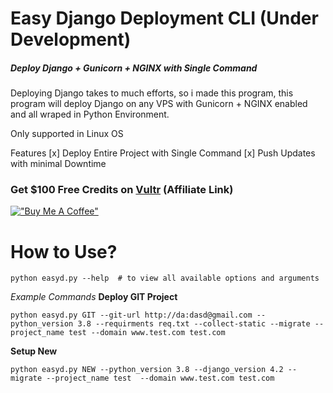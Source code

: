# Easy Django Deployment CLI (Under Development)

##### Deploy Django + Gunicorn + NGINX with Single Command

Deploying Django takes to much efforts, so i made this program, this program will deploy Django on any VPS with Gunicorn + NGINX enabled and all wraped in Python Environment.

Only supported in Linux OS

Features
[x] Deploy Entire Project with Single Command
[x] Push Updates with minimal Downtime

### **Get $100 Free Credits on [Vultr](https://www.vultr.com/?ref=7168946) (Affiliate Link)**

[!["Buy Me A Coffee"](https://www.buymeacoffee.com/assets/img/custom_images/orange_img.png)](https://www.buymeacoffee.com/tonraj)

# How to Use?

```
python easyd.py --help  # to view all available options and arguments
```

*Example Commands*
**Deploy GIT Project**
```
python easyd.py GIT --git-url http://da:dasd@gmail.com --python_version 3.8 --requirments req.txt --collect-static --migrate --project_name test --domain www.test.com test.com
```

**Setup New**
```
python easyd.py NEW --python_version 3.8 --django_version 4.2 --migrate --project_name test  --domain www.test.com test.com
```
